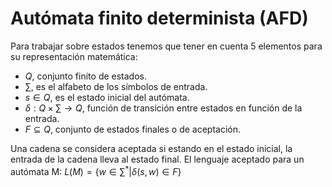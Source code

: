 # Autómata finito determinista (AFD)
Para trabajar sobre estados tenemos que tener en cuenta 5 elementos para su representación matemática:
- $Q$, conjunto finito de estados.
- $\sum$, es el alfabeto de los símbolos de entrada.
- $s\in Q$, es el estado inicial del autómata.
- $\delta:Q\times\sum\to Q$, función de transición entre estados en función de la entrada.
- $F⊆ Q$, conjunto de estados finales o de aceptación.

Una cadena se considera aceptada si estando en el estado inicial, la entrada de la cadena lleva al estado final. El lenguaje aceptado para un autómata M:
$L(M)=\{w\in\sum^{*}| \delta(s,w)\in F\}$